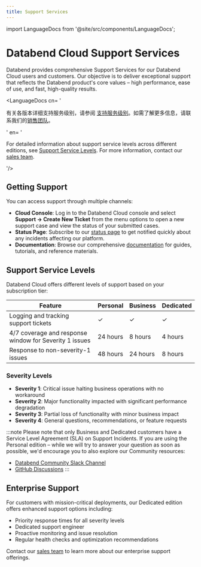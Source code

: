 ```yaml
---
title: Support Services
---
```


import LanguageDocs from '@site/src/components/LanguageDocs';

# Databend Cloud Support Services

Databend provides comprehensive Support Services for our Databend Cloud users and customers. Our objective is to deliver exceptional support that reflects the Databend product's core values – high performance, ease of use, and fast, high-quality results.

<LanguageDocs
cn=
'

有关各版本详细支持服务级别，请参阅 [支持服务级别](#support-service-levels)。如需了解更多信息，请联系我们的[销售团队](https://www.databend.cn/contact-us/)。

'
en=
'

For detailed information about support service levels across different editions, see [Support Service Levels](#support-service-levels). For more information, contact our [sales team](https://www.databend.com/contact-us/).

'/>

## Getting Support

You can access support through multiple channels:

- **Cloud Console**: Log in to the Databend Cloud console and select **Support → Create New Ticket** from the menu options to open a new support case and view the status of your submitted cases.
- **Status Page**: Subscribe to our [status page](https://status.databend.com) to get notified quickly about any incidents affecting our platform.
- **Documentation**: Browse our comprehensive [documentation](https://docs.databend.com) for guides, tutorials, and reference materials.

## Support Service Levels

Databend Cloud offers different levels of support based on your subscription tier:

| Feature                                                | Personal | Business | Dedicated |
| ------------------------------------------------------ | -------- | -------- | --------- |
| Logging and tracking support tickets                   | ✓        | ✓        | ✓         |
| 4/7 coverage and response window for Severity 1 issues | 24 hours | 8 hours  | 4 hours   |
| Response to non-severity-1 issues                      | 48 hours | 24 hours | 8 hours   |

### Severity Levels

- **Severity 1**: Critical issue halting business operations with no workaround
- **Severity 2**: Major functionality impacted with significant performance degradation
- **Severity 3**: Partial loss of functionality with minor business impact
- **Severity 4**: General questions, recommendations, or feature requests

:::note
Please note that only Business and Dedicated customers have a Service Level Agreement (SLA) on Support Incidents. If you are using the Personal edition – while we will try to answer your question as soon as possible, we'd encourage you to also explore our Community resources:

- [Databend Community Slack Channel](https://link.databend.com/join-slack)
- [GitHub Discussions](https://github.com/databendlabs/databend/discussions)
  :::

## Enterprise Support

For customers with mission-critical deployments, our Dedicated edition offers enhanced support options including:

- Priority response times for all severity levels
- Dedicated support engineer
- Proactive monitoring and issue resolution
- Regular health checks and optimization recommendations

Contact our [sales team](https://www.databend.com/contact-us/) to learn more about our enterprise support offerings.
